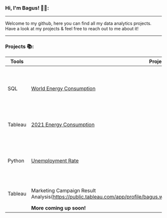 
### Hi, I'm Bagus! :technologist::

---

Welcome to my github, here you can find all my data analytics projects. Have a look at my projects & feel free to reach out to me about it!

---

### Projects :books::

| Tools | Project Name | Description |
|----|----|----|
| SQL | [World Energy Consumption](https://github.com/bagusw4/Portofolio-Projects/blob/main/energy_consumption_analysis.sql)| Extracting interesting details from the Database using various SQL commands |
| Tableau | [2021 Energy Consumption](https://public.tableau.com/app/profile/bagus.wisanggeni/viz/2021EnergyConsumption/Dashboard)| Infographic of energy consumption from 2021 |
| Python | [Unemployment Rate](https://github.com/bgswisanggeni/Portofolio-Projects/blob/main/Unemployment%20Rate.ipynb) | Overview of the Unemployment Rate in the World made using matplotlib |
| Tableau | Marketing Campaign Result Analysis(https://public.tableau.com/app/profile/bagus.wisanggeni/viz/MarketingCampaignMaven/FinalDashboard) | Dashboard of a Marketing campaign |
|| **More coming up soon!** ||
